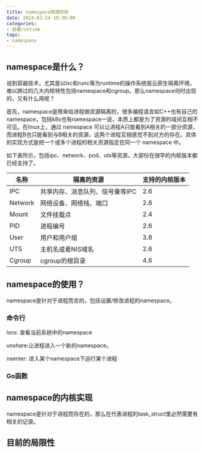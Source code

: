```yaml
---
title: namespace原理剖析
date: 2024-03-24 19:38:00
categories: 
- 容器runtime
tags:
- namespace
---
```


## namespace是什么？

说到容器技术，尤其是以lxc和runc等为runtime的操作系统层云原生隔离环境，难以跨过的几大内核特性包括namespace和cgroup。那么namespace何时出现的，又有什么用呢？

首先，namespace是用来给进程做资源隔离的，很多编程语言如C++也有自己的namespace，包括k8s也有namespace一说，本质上都是为了资源的域间互相不可见。在linux上，通过 namespace 可以让进程A只能看到A相关的一部分资源，而进程B也只能看到与B相关的资源，这两个进程互相感觉不到对方的存在。具体的实现方式是把一个或多个进程的相关资源指定在同一个 namespace 中。

如下表所示，包括ipc、network、pod、uts等资源，大部份在很早的内核版本都已经支持了。

| 名称    | 隔离的资源                      | 支持的内核版本 |
| ------- | ------------------------------- | -------------- |
| IPC     | 共享内存、消息队列、信号量等IPC | 2.6            |
| Network | 网络设备、网络栈、端口          | 2.6            |
| Mount   | 文件挂载点                      | 2.4            |
| PID     | 进程编号                        | 2.6            |
| User    | 用户和用户组                    | 3.8            |
| UTS     | 主机名或者NIS域名               | 2.6            |
| Cgroup  | cgroup的根目录                  | 4.6            |



## namespace的使用？

namespace是针对于进程而言的，包括设置/修改进程的namespace。

### 命令行

lsns: 查看当前系统中的namespace

unshare:让进程进入一个新的namespace。

nsenter: 进入某个namespace下运行某个进程





### Go函数



## namespace的内核实现

namespace是针对于进程而存在的，那么在代表进程的task_struct里必然需要有相关的记录。



## 目前的局限性
